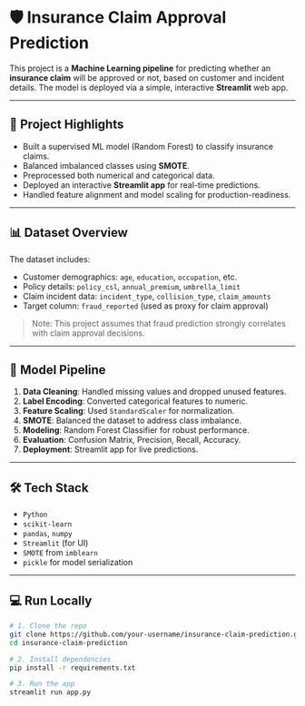 # 🛡️ Insurance Claim Approval Prediction

This project is a **Machine Learning pipeline** for predicting whether an **insurance claim** will be approved or not, based on customer and incident details. The model is deployed via a simple, interactive **Streamlit** web app.

---

## 🚀 Project Highlights

- Built a supervised ML model (Random Forest) to classify insurance claims.
- Balanced imbalanced classes using **SMOTE**.
- Preprocessed both numerical and categorical data.
- Deployed an interactive **Streamlit app** for real-time predictions.
- Handled feature alignment and model scaling for production-readiness.

---

## 📊 Dataset Overview

The dataset includes:

- Customer demographics: `age`, `education`, `occupation`, etc.
- Policy details: `policy_csl`, `annual_premium`, `umbrella_limit`
- Claim incident data: `incident_type`, `collision_type`, `claim_amounts`
- Target column: `fraud_reported` (used as proxy for claim approval)

> Note: This project assumes that fraud prediction strongly correlates with claim approval decisions.

---

## 🧠 Model Pipeline

1. **Data Cleaning**: Handled missing values and dropped unused features.
2. **Label Encoding**: Converted categorical features to numeric.
3. **Feature Scaling**: Used `StandardScaler` for normalization.
4. **SMOTE**: Balanced the dataset to address class imbalance.
5. **Modeling**: Random Forest Classifier for robust performance.
6. **Evaluation**: Confusion Matrix, Precision, Recall, Accuracy.
7. **Deployment**: Streamlit app for live predictions.

---

## 🛠️ Tech Stack

- `Python`
- `scikit-learn`
- `pandas`, `numpy`
- `Streamlit` (for UI)
- `SMOTE` from `imblearn`
- `pickle` for model serialization

---

## 💻 Run Locally

```bash
# 1. Clone the repo
git clone https://github.com/your-username/insurance-claim-prediction.git
cd insurance-claim-prediction

# 2. Install dependencies
pip install -r requirements.txt

# 3. Run the app
streamlit run app.py
